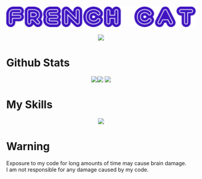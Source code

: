 <p align="center">
    <img src="https://raw.githubusercontent.com/French-Cat/French-Cat/main/French%20Cat%20Neon.png"></img>
    <br></br>
    <img src="https://komarev.com/ghpvc/?username=French-Cat"></img>
</p>
<p align="center">
    <h1>Github Stats</h1>
</p>
<p align="center">
    <img src="https://github-readme-streak-stats.herokuapp.com/?user=French-Cat&theme=vue-dark&date_format=M%20j%5B%2C%20Y%5D&"></img><img src="https://github-readme-stats.vercel.app/api?username=French-Cat&count_private=true&show_icons=true&theme=vue-dark&include_all_commits=true"></img>
    <img src="https://github-readme-stats.vercel.app/api/top-langs/?username=French-Cat&langs_count=10&theme=vue-dark"></img>
</p>
<p align="center">
    <h1>My Skills</h1>
</p>
<p align="center">
    <img src="https://skillicons.dev/icons?i=androidstudio,aws,bash,cloudflare,css,discord,bots,docker,electron,express,github,gitlab,go,html,ai,js,linux,lua,md,nodejs,ps,php,powershell,raspberrypi,stackoverflow,svg,unity,visualstudio,vscode,workers&perline=10"></img>
</p>
<p align="center">
    <h1>Warning</h1>
    Exposure to my code for long amounts of time may cause brain damage.<br>
    I am not responsible for any damage caused by my code.
</p>
